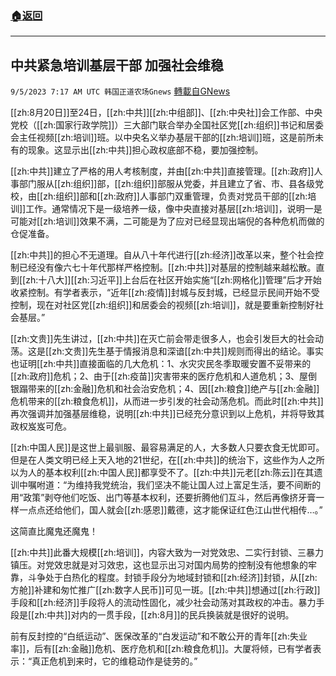 ###  [:house:返回](README.md)
---


## 中共紧急培训基层干部 加强社会维稳
`9/5/2023 7:17 AM UTC 韩国正道农场Gnews` [轉載自GNews](https://gnews.org/articles/1646384)

[[zh:8月20日]]至24日，[[zh:中共]][[zh:中组部]]、[[zh:中央社]]会工作部、中央党校（[[zh:国家行政学院]]）三大部门联合举办全国社区党[[zh:组织]]书记和居委会主任视频[[zh:培训]]班。以中央名义举办基层干部的[[zh:培训]]班，这是前所未有的现象。这显示出[[zh:中共]]担心政权底部不稳，要加强控制。

  

[[zh:中共]]建立了严格的用人考核制度，并由[[zh:中共]]直接管理。[[zh:政府]]人事部门服从[[zh:组织]]部，[[zh:组织]]部服从党委，并且建立了省、市、县各级党校，由[[zh:组织]]部和[[zh:政府]]人事部门双重管理，负责对党员干部的[[zh:培训]]工作。通常情况下是一级培养一级，像中央直接对基层[[zh:培训]]，说明一是可能对[[zh:培训]]效果不满，二可能是为了应对已经显现出端倪的各种危机而做的仓促准备。

  

[[zh:中共]]的担心不无道理。自从八十年代进行[[zh:经济]]改革以来，整个社会控制已经没有像六七十年代那样严格控制。[[zh:中共]]对基层的控制越来越松散。直到[[zh:十八大]][[zh:习近平]]上台后在社区开始实施“[[zh:网格化]]管理”后才开始收紧控制。有学者表示，“近年[[zh:疫情]]封城与反封城，已经显示民间开始不受控制，现在对社区党[[zh:组织]]和居委会的视频[[zh:培训]]，就是要重新控制好社会基层。”

  
  

[[zh:文贵]]先生讲过，[[zh:中共]]在灭亡前会带走很多人，也会引发巨大的社会动荡。这是[[zh:文贵]]先生基于情报消息和深谙[[zh:中共]]规则而得出的结论。事实也证明[[zh:中共]]直接面临的几大危机：1、水灾灾民冬季取暖安置不妥带来的[[zh:政府]]危机；2、由于[[zh:疫苗]]灾害带来的医疗危机和人道危机；3、屋倒银蹋带来的[[zh:金融]]危机和社会治安危机；4、因[[zh:粮食]]绝产与[[zh:金融]]危机带来的[[zh:粮食危机]]，从而进一步引发的社会动荡危机。而此时[[zh:中共]]再次强调并加强基层维稳，说明[[zh:中共]]已经充分意识到以上危机，并将导致其政权岌岌可危。

  

[[zh:中国人民]]是这世上最驯服、最容易满足的人，大多数人只要衣食无忧即可。但是在人类文明已经上天入地的21世纪，在[[zh:中共]]的统治下，这些作为人之所以为人的基本权利[[zh:中国人民]]都享受不了。[[zh:中共]]元老[[zh:陈云]]在其遗训中嘱咐道：“为维持我党统治，我们坚决不能让国人过上富足生活，要不间断的用“政策”剥夺他们吃饭、出门等基本权利，还要折腾他们互斗，然后再像挤牙膏一样一点点还给他们，国人就会[[zh:感恩]]戴德，这才能保证红色江山世代相传…。”

这简直比魔鬼还魔鬼！

  

[[zh:中共]]此番大规模[[zh:培训]]，内容大致为一对党效忠、二实行封锁、三暴力镇压。对党效忠就是对习效忠，这也显示出习对国内局势的控制没有他想象的牢靠，斗争处于白热化的程度。封锁手段分为地域封锁和[[zh:经济]]封锁，从[[zh:方舱]]补建和匆忙推广[[zh:数字人民币]]可见一斑。[[zh:中共]]想通过[[zh:行政]]手段和[[zh:经济]]手段将人的流动性固化，减少社会动荡对其政权的冲击。暴力手段是[[zh:中共]]对内的一贯手段，[[zh:8月]]的民兵换装就是很好的说明。

  

前有反封控的“白纸运动”、医保改革的“白发运动”和不敢公开的青年[[zh:失业率]]，后有[[zh:金融]]危机、医疗危机和[[zh:粮食危机]]。大厦将倾，已有学者表示：“真正危机到来时，它的维稳动作是徒劳的。”

